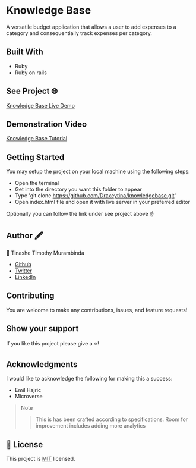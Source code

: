 # Knowledge Base
A versatile budget application that allows a user to add expenses to a category and consequentially track expenses per category.

## Built With
- Ruby
- Ruby on rails

## See Project 🌐
<a href="">Knowledge Base Live Demo</a>

## Demonstration Video
<a href="https://drive.google.com/file/d/1vyjHmxMyO2qEgNlTB5S5qwbhC2lOJqg8/view?usp=sharing">Knowledge Base Tutorial</a>

## Getting Started
You may setup the project on your local machine using the following steps:

- Open the terminal
- Get into the directory you want this folder to appear
- Type 'git clone https://github.com/Draxeytina/knowledgebase.git'
- Open index.html file and open it with live server in your preferred editor

Optionally you can follow the link under see project above ☝️

## Author 🖋️
👤 Tinashe Timothy Murambinda
* <a href="https://github.com/Draxeytina/">Github</a>
* <a href="https://twitter.com/tinamura2">Twitter</a>
* <a href="https://www.linkedin.com/in/timothy-tinashe-murambinda/">LinkedIn</a>

## Contributing
You are welcome to make any contributions, issues, and feature requests!

## Show your support
If you like this project please give a ⭐️!

## Acknowledgments
I would like to acknowledge the following for making this a success:
- Emil Hajric
- Microverse

>Note
>> This is has been crafted according to specifications.
>> Room for improvement includes adding more analytics

## 📝 License

This project is [MIT](https://github.com/Draxeytina/knowledgebase/MIT.md) licensed.